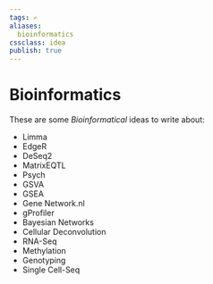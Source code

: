 ```yaml
---
tags: ✍️
aliases: 
  bioinformatics
cssclass: idea
publish: true
---
```

# Bioinformatics
These are some _Bioinformatical_ ideas to write about:

- Limma
- EdgeR
- DeSeq2
- MatrixEQTL
- Psych
- GSVA
- GSEA
- Gene Network.nl
- gProfiler
- Bayesian Networks
- Cellular Deconvolution
- RNA-Seq
- Methylation
- Genotyping
- Single Cell-Seq